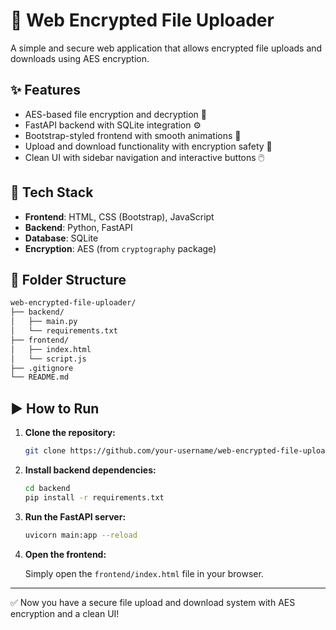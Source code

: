 # 🔐 Web Encrypted File Uploader

A simple and secure web application that allows encrypted file uploads and downloads using AES encryption.

## ✨ Features
- AES-based file encryption and decryption 🔑
- FastAPI backend with SQLite integration ⚙️
- Bootstrap-styled frontend with smooth animations 🎨
- Upload and download functionality with encryption safety 🔐
- Clean UI with sidebar navigation and interactive buttons 🖱️

## 🧰 Tech Stack
- **Frontend**: HTML, CSS (Bootstrap), JavaScript
- **Backend**: Python, FastAPI
- **Database**: SQLite
- **Encryption**: AES (from `cryptography` package)

## 📁 Folder Structure
```bash
web-encrypted-file-uploader/
├── backend/
│   ├── main.py
│   └── requirements.txt
├── frontend/
│   ├── index.html
│   └── script.js
├── .gitignore
└── README.md
```

## ▶️ How to Run

1. **Clone the repository:**

   ```bash
   git clone https://github.com/your-username/web-encrypted-file-uploader.git
   ```

2. **Install backend dependencies:**

   ```bash
   cd backend
   pip install -r requirements.txt
   ```

3. **Run the FastAPI server:**

   ```bash
   uvicorn main:app --reload
   ```

4. **Open the frontend:**

   Simply open the `frontend/index.html` file in your browser.

---

✅ Now you have a secure file upload and download system with AES encryption and a clean UI!
